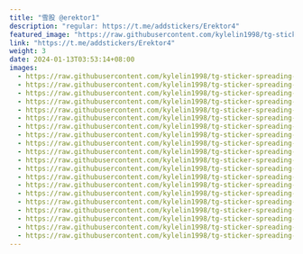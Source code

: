 ```yaml
---
title: "雪股 @erektor1"
description: "regular: https://t.me/addstickers/Erektor4"
featured_image: "https://raw.githubusercontent.com/kylelin1998/tg-sticker-spreading-worldwide-images/main/img/4120c083-def2-4649-af9f-e2b2abda591f.jpg"
link: "https://t.me/addstickers/Erektor4"
weight: 3
date: 2024-01-13T03:53:14+08:00
images:
  - https://raw.githubusercontent.com/kylelin1998/tg-sticker-spreading-worldwide-images/main/img/4120c083-def2-4649-af9f-e2b2abda591f.jpg
  - https://raw.githubusercontent.com/kylelin1998/tg-sticker-spreading-worldwide-images/main/img/978907a3-a311-4912-9559-cd21793f194f.jpg
  - https://raw.githubusercontent.com/kylelin1998/tg-sticker-spreading-worldwide-images/main/img/73055490-baec-4505-bc70-ad3aa5637c53.jpg
  - https://raw.githubusercontent.com/kylelin1998/tg-sticker-spreading-worldwide-images/main/img/795a036f-2994-40b7-8c47-b0e41e9f7fe7.jpg
  - https://raw.githubusercontent.com/kylelin1998/tg-sticker-spreading-worldwide-images/main/img/f4c05a70-2386-4424-866c-1874313f3558.jpg
  - https://raw.githubusercontent.com/kylelin1998/tg-sticker-spreading-worldwide-images/main/img/ec1527b5-1d3e-40ee-9a26-b433055d1e1b.jpg
  - https://raw.githubusercontent.com/kylelin1998/tg-sticker-spreading-worldwide-images/main/img/2aa0cb40-ff6d-45a5-bafe-922a5772f720.jpg
  - https://raw.githubusercontent.com/kylelin1998/tg-sticker-spreading-worldwide-images/main/img/be904426-9571-47ae-a0eb-834f2391600a.jpg
  - https://raw.githubusercontent.com/kylelin1998/tg-sticker-spreading-worldwide-images/main/img/bc1b92d3-189f-4c8b-a07a-6120b35e115c.jpg
  - https://raw.githubusercontent.com/kylelin1998/tg-sticker-spreading-worldwide-images/main/img/f411439e-930a-462d-b03a-c01900511fc6.jpg
  - https://raw.githubusercontent.com/kylelin1998/tg-sticker-spreading-worldwide-images/main/img/50987e41-ed3a-44cb-b05c-29f50d4b3de4.jpg
  - https://raw.githubusercontent.com/kylelin1998/tg-sticker-spreading-worldwide-images/main/img/1fc60cd4-cb31-4d2c-9306-a2e431e602bb.jpg
  - https://raw.githubusercontent.com/kylelin1998/tg-sticker-spreading-worldwide-images/main/img/eb0b6cc8-432e-4f7f-9d5c-de550479be09.jpg
  - https://raw.githubusercontent.com/kylelin1998/tg-sticker-spreading-worldwide-images/main/img/014049b0-3a1e-48ad-bfc1-212ebaf74dc7.jpg
  - https://raw.githubusercontent.com/kylelin1998/tg-sticker-spreading-worldwide-images/main/img/84d1b55f-bb00-459d-aa60-258ace6f8a0a.jpg
  - https://raw.githubusercontent.com/kylelin1998/tg-sticker-spreading-worldwide-images/main/img/296c18cc-2474-4de0-962a-8c578c274a0a.jpg
  - https://raw.githubusercontent.com/kylelin1998/tg-sticker-spreading-worldwide-images/main/img/9a4a505e-f67e-4480-8136-e73905525ef1.jpg
  - https://raw.githubusercontent.com/kylelin1998/tg-sticker-spreading-worldwide-images/main/img/a193a564-7654-4525-9bf6-3a26f7c8eabc.jpg
  - https://raw.githubusercontent.com/kylelin1998/tg-sticker-spreading-worldwide-images/main/img/b5d53917-a830-46a3-9453-a4a170ff8087.jpg
  - https://raw.githubusercontent.com/kylelin1998/tg-sticker-spreading-worldwide-images/main/img/9c6e89dc-d2e1-44e9-8fbf-358203343fc3.jpg
---
```

